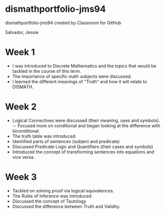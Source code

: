 # dismathportfolio-jms94
dismathportfolio-jms94 created by Classroom for GitHub

Salvador, Jessie

# Week 1
- I was introduced to Discrete Mathematics and the topics that would be tackled in the course of this term.
- The importance of specific math subjects were discussed.
- I learned the different meanings of "Truth" and how it will relate to DISMATH.

# Week 2
- Logical Connectives were discussed (their meaning, uses and symbols).
-- Focused more on conditional and began looking at the difference with biconditional.
- The truth table was introduced.
- Identified parts of sentences (subject and predicate)
- Discussed Predicate Logic and Quantifiers (their cases and symbols)
- Introduced the concept of transforming sentences into equations and vice versa.

# Week 3
- Tackled on solving proof via logical equivalences.
- The Rules of Inference was introduced
- Discussed the concept of Tautology
- Discussed the difference between Truth and Validity.

